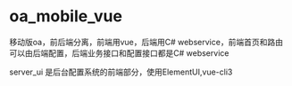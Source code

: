 # oa_mobile_vue
移动版oa，前后端分离，前端用vue，后端用C# webservice，前端首页和路由可以由后端配置，后端业务接口和配置接口都是C# webservice

server_ui 是后台配置系统的前端部分，使用ElementUI,vue-cli3
